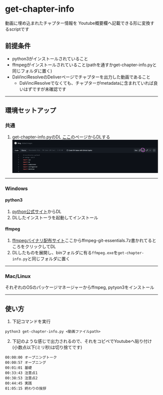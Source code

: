 # get-chapter-info

動画に埋め込まれたチャプター情報を
Youtube概要欄へ記載できる形に変換するscriptです

## 前提条件

- python3がインストールされていること
- ffmpegがインストールされていること(pathを通すかget-chapter-info.pyと同じフォルダに置く)
- DaVinciResolveのDeliverページでチャプターを出力した動画であること
  - DaVinciResolveでなくても、チャプターがmetadataに含まれていれば良いはずですが未確認です

----

## 環境セットアップ

### 共通

1. get-chapter-info.pyのDL
[ここ](https://github.com/mug-lab-3/get-chapter-info/blob/main/get-chapter-info.py)のページからDLする
![DLボタン](images/dl-button.png)

----

### Windows

#### python3

1. [python公式サイト](https://www.python.org/downloads)からDL
2. DLしたインストーラを起動してインストール

#### ffmpeg

1. [ffmpegバイナリ配布サイト](https://www.gyan.dev/ffmpeg/builds/)ここからffmpeg-git-essentials.7z書かれてるところをクリックしてDL
2. DLしたものを展開し、binフォルダに有る`ffmpeg.exe`を`get-chapter-info.py`と同じフォルダに置く

----

### Mac/Linux

それぞれのOSのパッケージマネージャーからffmpeg, pytyon3をインストール

----

## 使い方

1. 下記コマンドを実行
```
python3 get-chapter-info.py <動画ファイルpath>
```

2. 下記のような感じで出力されるので、それをコピペでYoutubeへ貼り付け  
   (小数点以下(ミリ秒)は切り捨てです)
```
00:00:00 オープニングトーク
00:00:57 オープニング
00:01:01 基礎
00:33:43 注意点1
00:38:53 注意点2
00:44:45 実践
01:05:15 終わりの挨拶
```









